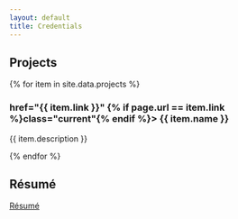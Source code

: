```yaml
---
layout: default
title: Credentials
---
```


## Projects

<div class=project>
  {% for item in site.data.projects %}
    <h3
		<a>
			href="{{ item.link }}" {% if page.url == item.link %}class="current"{% endif %}>
				<!-- comment out the image hrefs
				<img src="{{ item.image }}" alt="{{ item.alt }}"/>
				-->
            {{ item.name }}
		</a>
    </h3>
	<p>
		{{ item.description }}
	</p>
  {% endfor %}
</div>

## Résumé

[Résumé](/assets/documents/Resume/resume_sreekar.pdf)